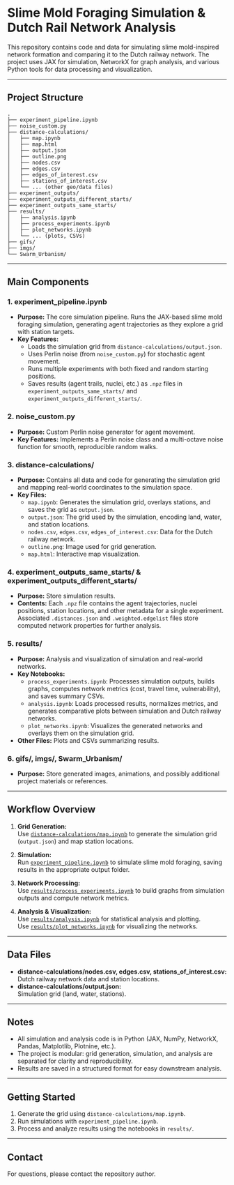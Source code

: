 # Slime Mold Foraging Simulation & Dutch Rail Network Analysis

This repository contains code and data for simulating slime mold-inspired network formation and comparing it to the Dutch railway network. The project uses JAX for simulation, NetworkX for graph analysis, and various Python tools for data processing and visualization.

---

## Project Structure

```
.
├── experiment_pipeline.ipynb
├── noise_custom.py
├── distance-calculations/
│   ├── map.ipynb
│   ├── map.html
│   ├── output.json
│   ├── outline.png
│   ├── nodes.csv
│   ├── edges.csv
│   ├── edges_of_interest.csv
│   ├── stations_of_interest.csv
│   └── ... (other geo/data files)
├── experiment_outputs/
├── experiment_outputs_different_starts/
├── experiment_outputs_same_starts/
├── results/
│   ├── analysis.ipynb
│   ├── process_experiments.ipynb
│   ├── plot_networks.ipynb
│   └── ... (plots, CSVs)
├── gifs/
├── imgs/
└── Swarm_Urbanism/
```

---

## Main Components

### 1. **experiment_pipeline.ipynb**
- **Purpose:** The core simulation pipeline. Runs the JAX-based slime mold foraging simulation, generating agent trajectories as they explore a grid with station targets.
- **Key Features:**
  - Loads the simulation grid from `distance-calculations/output.json`.
  - Uses Perlin noise (from `noise_custom.py`) for stochastic agent movement.
  - Runs multiple experiments with both fixed and random starting positions.
  - Saves results (agent trails, nuclei, etc.) as `.npz` files in `experiment_outputs_same_starts/` and `experiment_outputs_different_starts/`.

### 2. **noise_custom.py**
- **Purpose:** Custom Perlin noise generator for agent movement.
- **Key Features:** Implements a Perlin noise class and a multi-octave noise function for smooth, reproducible random walks.

### 3. **distance-calculations/**
- **Purpose:** Contains all data and code for generating the simulation grid and mapping real-world coordinates to the simulation space.
- **Key Files:**
  - `map.ipynb`: Generates the simulation grid, overlays stations, and saves the grid as `output.json`.
  - `output.json`: The grid used by the simulation, encoding land, water, and station locations.
  - `nodes.csv`, `edges.csv`, `edges_of_interest.csv`: Data for the Dutch railway network.
  - `outline.png`: Image used for grid generation.
  - `map.html`: Interactive map visualization.

### 4. **experiment_outputs_same_starts/** & **experiment_outputs_different_starts/**
- **Purpose:** Store simulation results.
- **Contents:** Each `.npz` file contains the agent trajectories, nuclei positions, station locations, and other metadata for a single experiment. Associated `.distances.json` and `.weighted.edgelist` files store computed network properties for further analysis.

### 5. **results/**
- **Purpose:** Analysis and visualization of simulation and real-world networks.
- **Key Notebooks:**
  - `process_experiments.ipynb`: Processes simulation outputs, builds graphs, computes network metrics (cost, travel time, vulnerability), and saves summary CSVs.
  - `analysis.ipynb`: Loads processed results, normalizes metrics, and generates comparative plots between simulation and Dutch railway networks.
  - `plot_networks.ipynb`: Visualizes the generated networks and overlays them on the simulation grid.
- **Other Files:** Plots and CSVs summarizing results.

### 6. **gifs/**, **imgs/**, **Swarm_Urbanism/**
- **Purpose:** Store generated images, animations, and possibly additional project materials or references.

---

## Workflow Overview

1. **Grid Generation:**  
   Use [`distance-calculations/map.ipynb`](distance-calculations/map.ipynb) to generate the simulation grid (`output.json`) and map station locations.

2. **Simulation:**  
   Run [`experiment_pipeline.ipynb`](experiment_pipeline.ipynb) to simulate slime mold foraging, saving results in the appropriate output folder.

3. **Network Processing:**  
   Use [`results/process_experiments.ipynb`](results/process_experiments.ipynb) to build graphs from simulation outputs and compute network metrics.

4. **Analysis & Visualization:**  
   Use [`results/analysis.ipynb`](results/analysis.ipynb) for statistical analysis and plotting.  
   Use [`results/plot_networks.ipynb`](results/plot_networks.ipynb) for visualizing the networks.

---

## Data Files

- **distance-calculations/nodes.csv, edges.csv, stations_of_interest.csv:**  
  Dutch railway network data and station locations.
- **distance-calculations/output.json:**  
  Simulation grid (land, water, stations).

---

## Notes

- All simulation and analysis code is in Python (JAX, NumPy, NetworkX, Pandas, Matplotlib, Plotnine, etc.).
- The project is modular: grid generation, simulation, and analysis are separated for clarity and reproducibility.
- Results are saved in a structured format for easy downstream analysis.

---

## Getting Started

1. Generate the grid using `distance-calculations/map.ipynb`.
2. Run simulations with `experiment_pipeline.ipynb`.
3. Process and analyze results using the notebooks in `results/`.

---

## Contact

For questions, please contact the repository author.
